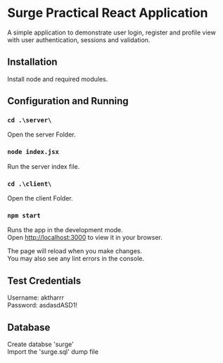 # Surge Practical React Application

A simple application to demonstrate user login, register and profile view with user authentication, sessions and validation.

## Installation

Install node and required modules.

## Configuration and Running

### `cd .\server\`

Open the server Folder.

### `node index.jsx`

Run the server index file.

### `cd .\client\`

Open the client Folder.

### `npm start`

Runs the app in the development mode.\
Open [http://localhost:3000](http://localhost:3000) to view it in your browser.

The page will reload when you make changes.\
You may also see any lint errors in the console.

## Test Credentials

Username: aktharrr \
Password: asdasdASD1!

## Database

Create databse 'surge' \
Import the 'surge.sql' dump file